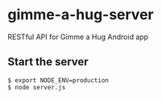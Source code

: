 # gimme-a-hug-server
RESTful API for Gimme a Hug Android app

## Start the server
```
$ export NODE_ENV=production
$ node server.js
```
